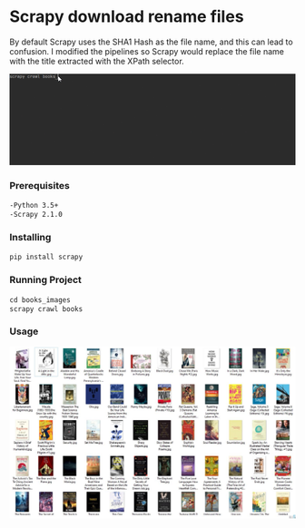 # Scrapy download rename files

By default Scrapy uses the SHA1 Hash as the file name, and this can lead to confusion. I modified the pipelines so Scrapy would replace the file name with the title extracted with the XPath selector.

![](media/scrapy-crawl.gif)

### Prerequisites

```
-Python 3.5+
-Scrapy 2.1.0
```

### Installing
```
pip install scrapy
```

### Running Project
```
cd books_images
scrapy crawl books
```


### Usage
![](media/downloaded_pics.JPG)

